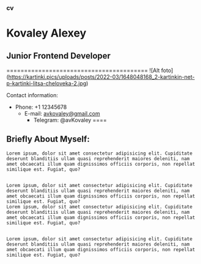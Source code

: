 ### cv
# Kovaley Alexey
## Junior Frontend Developer

========================================
!⁠[Alt foto]​(https://kartinki.pics/uploads/posts/2022-03/1648048168_2-kartinkin-net-p-kartinki-litsa-cheloveka-2.jpg)

Contact information:
* Phone: +1 12345678
    + E-mail: avkovaley@gmail.com
        - Telegram: @avKovaley
====


## Briefly About Myself:


    Lorem ipsum, dolor sit amet consectetur adipisicing elit. Cupiditate deserunt blanditiis ullam quasi reprehenderit maiores deleniti, nam amet obcaecati illum quam dignissimos officiis corporis, non repellat similique est. Fugiat, quo?


    Lorem ipsum, dolor sit amet consectetur adipisicing elit. Cupiditate deserunt blanditiis ullam quasi reprehenderit maiores deleniti, nam amet obcaecati illum quam dignissimos officiis corporis, non repellat similique est. Fugiat, quo?
    Lorem ipsum, dolor sit amet consectetur adipisicing elit. Cupiditate deserunt blanditiis ullam quasi reprehenderit maiores deleniti, nam amet obcaecati illum quam dignissimos officiis corporis, non repellat similique est. Fugiat, quo?


    Lorem ipsum, dolor sit amet consectetur adipisicing elit. Cupiditate deserunt blanditiis ullam quasi reprehenderit maiores deleniti, nam amet obcaecati illum quam dignissimos officiis corporis, non repellat similique est. Fugiat, quo?

